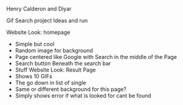 Henry Calderon and Diyar

Gif Search project Ideas and run

Website Look: homepage
- Simple but cool
- Random image for background
- Page centered like Google with Search in the middle of the Page
- Search button Beneath the search bar
- Stuff
Website Look: Result Page
- Shows 10 GIFs
- The go down in list of single
- Same or different background for this page?
- Simply shows error if what is looked for cant be found
